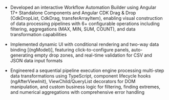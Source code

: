 - Developed an interactive Workflow Automation Builder using Angular 17+ Standalone Components 
  and Angular CDK Drag & Drop (CdkDropList, CdkDrag, transferArrayItem), enabling visual 
  construction of data processing pipelines with 6+ configurable operations including filtering, 
  aggregations (MAX, MIN, SUM, COUNT), and data transformation capabilities

- Implemented dynamic UI with conditional rendering and two-way data binding [(ngModel)], featuring click-to-configure panels, auto-generating 
  empty drop zones, and real-time validation for CSV and JSON data input formats

- Engineered a sequential pipeline execution engine processing multi-step data transformations 
  using TypeScript, component lifecycle hooks (ngAfterViewInit), ViewChild/QueryList decorators 
  for DOM manipulation, and custom business logic for filtering, finding extremes, and numerical 
  aggregations with comprehensive error handling
